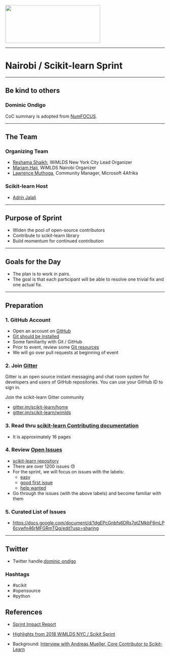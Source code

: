 <p float="left">
  
  <img src="images/scikit.jpg" height="120" width="300"  /> 

</p>

---

# Nairobi / Scikit-learn Sprint  


----
## Be kind to others 
### Dominic Ondigo
 

CoC summary is adopted from [NumFOCUS](https://numfocus.org/code-of-conduct).

---
## The Team


### Organizing Team
* [Reshama Shaikh](https://reshamas.github.io), WiMLDS New York City Lead Organizer
* [Mariam Haji](https://www.linkedin.com/in/mariamhaji/), WiMLDS Nairobi Organizer
* [Lawrence Muthoga](https://www.linkedin.com/in/lgithaiga/), Community Manager, Microsoft 4Afrika

### Scikit-learn Host
* [Adrin Jalali](https://www.linkedin.com/in/adrinjalali/a)


---

## Purpose of Sprint
- Widen the pool of open-source contributors
- Contribute to scikit-learn library
- Build momentum for continued contribution

---

## Goals for the Day
- The plan is to work in pairs. 
- The goal is that each participant will be able to resolve one trivial fix and one actual fix.

---

## Preparation

### 1.  GitHub Account
- Open an account on [GitHub](https://github.com/)
- [Git should be installed](https://git-scm.com/book/en/v2/Getting-Started-Installing-Git)
- Some familiarity with Git / GitHub
- Prior to event, review some [Git resources](https://github.com/reshamas/git-intro-workshop/blob/master/extra_resources/resource_git_tutorials.md)
- We will go over pull requests at beginning of event

### 2.  Join [Gitter](https://gitter.im)
Gitter is an open source instant messaging and chat room system for developers and users of GitHub repositories.  You can use your GitHub ID to sign in.

Join the scikit-learn Gitter community
* [gitter.im/scikit-learn/home](https://gitter.im/scikit-learn/home)
* [gitter.im/scikit-learn/wimlds](https://gitter.im/scikit-learn/wimlds)

### 3.  Read thru [scikit-learn Contributing documentation](http://scikit-learn.org/stable/developers/contributing.html)
* It is approximately 16 pages

### 4.  Review [Open Issues](https://github.com/scikit-learn/scikit-learn/issues) 
* [scikit-learn repository](https://github.com/scikit-learn/scikit-learn)
* There are over 1200 issues :sweat:
* For the sprint, we will focus on issues with the labels:  
    - [easy](https://github.com/scikit-learn/scikit-learn/issues?q=is%3Aissue+is%3Aopen+label%3AEasy)
    - [good first issue](https://github.com/scikit-learn/scikit-learn/issues?q=is%3Aissue+is%3Aopen+label%3A"good+first+issue")
    - [help wanted](https://github.com/scikit-learn/scikit-learn/issues?q=is%3Aissue+is%3Aopen+label%3A"help+wanted")
* Go through the issues (with the above labels) and become familiar with them

### 5.  Curated List of Issues
- https://docs.google.com/document/d/1dgEPcGnbfs6DRs7qtZMkbF6mLP6cywfn46rMFGRmTQg/edit?usp=sharing

---

## Twitter



- Twitter handle:[dominic ondigo](https://twitter.com/dominicondigo)




### Hashtags

- #scikit
- #opensource
- #python





## References
* [Sprint Impact Report](https://reshamas.github.io/impact-report-for-wimlds-scikit-learn-sprints/)

* [Highlights from 2018 WiMLDS NYC / Scikit Sprint](https://reshamas.github.io/highlights-from-the-2018-NYC-WiMLDS-scikit-sprint/)

* Background: [Interview with Andreas Mueller, Core Contributor to Scikit-Learn](http://mlconf.com/interview-andreas-muller-lecturer-columbia-university-core-contributor-scikit-learn-reshama-shaikh/)
